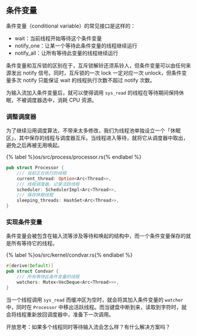 ## 条件变量

条件变量（conditional variable）的常见接口是这样的：

- wait：当前线程开始等待这个条件变量
- notify_one：让某一个等待此条件变量的线程继续运行
- notify_all：让所有等待此变量的线程继续运行

条件变量和互斥锁的区别在于，互斥锁解铃还须系铃人，但条件变量可以由任何来源发出 notify 信号。同时，互斥锁的一次 lock 一定对应一次 unlock，但条件变量多次 notify 只能保证 wait 的线程执行次数不超过 notify 次数。

为输入流加入条件变量后，就可以使得调用 `sys_read` 的线程在等待期间保持休眠，不被调度器选中，消耗 CPU 资源。

### 调整调度器

为了继续沿用调度算法，不带来太多修改，我们为线程池单独设立一个「休眠区」，其中保存的线程与调度器互斥。当线程进入等待，就将它从调度器中取出，避免之后再被无用唤起。

{% label %}os/src/process/processor.rs{% endlabel %}
```rust
pub struct Processor {
    /// 当前正在执行的线程
    current_thread: Option<Arc<Thread>>,
    /// 线程调度器，记录活跃线程
    scheduler: SchedulerImpl<Arc<Thread>>,
    /// 保存休眠线程
    sleeping_threads: HashSet<Arc<Thread>>,
}
```

### 实现条件变量

条件变量会被包含在输入流等涉及等待和唤起的结构中，而一个条件变量保存的就是所有等待它的线程。

{% label %}os/src/kernel/condvar.rs{% endlabel %}
```rust
#[derive(Default)]
pub struct Condvar {
    /// 所有等待此条件变量的线程
    watchers: Mutex<VecDeque<Arc<Thread>>>,
}
```

当一个线程调用 `sys_read` 而缓冲区为空时，就会将其加入条件变量的 `watcher` 中，同时在 `Processor` 中移出活跃线程。而当键盘中断到来，读取到字符时，就会将线程重新放回调度器中，准备下一次调用。

开放思考：如果多个线程同时等待输入流会怎么样？有什么解决方案吗？
